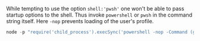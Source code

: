 
While tempting to use the option `shell:'pwsh'` one won't be able to pass startup options to the shell. Thus invoke `powershell` or `pwsh` in the command string itself. Here `-nop` prevents loading of the user's profile.

```js
node -p "require('child_process').execSync('powershell -nop -Command (get-content ~/projects/myapp/package.json -Tail 5)',{encoding: 'utf8'})"
```

